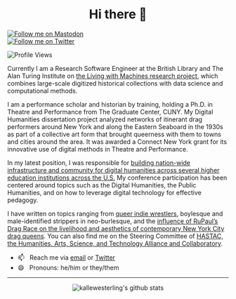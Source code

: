<h1 align="center"> Hi there 👋 </h1>

<a href="https://mastodon.online/@kallewesterling" rel="me"><img src="https://img.shields.io/mastodon/follow/109246728246742706?domain=https%3A%2F%2Fmastodon.online&label=Follow%20me%20on%20Mastodon&style=social" alt="Follow me on Mastodon" /></a>  
[![Follow me on Twitter](https://img.shields.io/twitter/follow/kallewesterling?label=Follow%20me%20on%20Twitter&style=social)](https://www.twitter.com/kallewesterling)  

<img alt="Profile Views" src="https://gpvc.arturio.dev/kallewesterling">

Currently I am a Research Software Engineer at the British Library and The Alan Turing Institute on [the Living with Machines research project](https://github.com/living-with-machines), which combines large-scale digitized historical collections with data science and computational methods.

I am a performance scholar and historian by training, holding a Ph.D. in Theatre and Performance from The Graduate Center, CUNY. My Digital Humanities dissertation project analyzed networks of itinerant drag performers around New York and along the Eastern Seaboard in the 1930s as part of a collective art form that brought queerness with them to towns and cities around the area. It was awarded a Connect New York grant for its innovative use of digital methods in Theatre and Performance.

In my latest position, I was responsible for [building nation-wide infrastructure and community for digital humanities across several higher education institutions across the U.S.](https://www.dhinstitutes.org) My conference participation has been centered around topics such as the Digital Humanities, the Public Humanities, and on how to leverage digital technology for effective pedagogy.

I have written on topics ranging from [queer indie wrestlers](https://dx.doi.org/10.4324/9780367810016-13), boylesque and male-identified strippers in neo-burlesque, and the [influence of RuPaul’s Drag Race on the livelihood and aesthetics of contemporary New York City drag queens](https://dx.doi.org/10.5040/9781350082977.ch-003). You can also find me on the Steering Committee of [HASTAC, the Humanities, Arts, Science, and Technology Alliance and Collaboratory](https://www.hastac.org).

<!--
- 🌱 &nbsp;&nbsp;I’m currently [learning what it means to be a Research Software Engineer](https://alan-turing-institute.github.io/rse-course/html/index.html)
-->
- 📫 &nbsp;&nbsp;Reach me via [email](mailto:kalle.westerling@gmail.com) or [Twitter](https://www.twitter.com/kallewesterling)
- 😄 &nbsp;&nbsp;Pronouns: he/him or they/them
<!--
- 👯  I’m looking to collaborate on ...
- 🤔  I’m looking for help with ...
- 💬  Ask me about ...
- ⚡  Fun fact: ...
-->

---

<p align='center'><img src="https://github-readme-stats.vercel.app/api?username=kallewesterling&show_icons=true&theme=dracula" alt="kallewesterling's github stats"></p>
